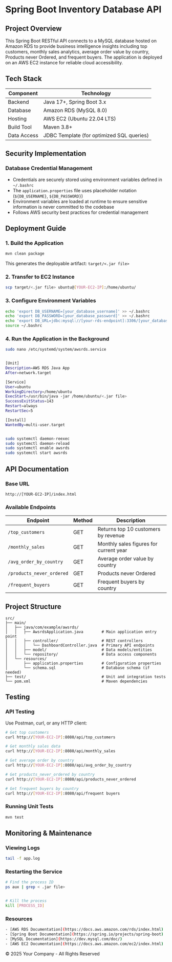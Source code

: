 # Spring Boot Inventory Database API

##  Project Overview
This Spring Boot RESTful API connects to a MySQL database hosted on Amazon RDS to provide business intelligence insights including top customers, monthly sales analytics, average order value by country, Products never Ordered, and frequent buyers. The application is deployed on an AWS EC2 instance for reliable cloud accessibility.

##  Tech Stack

| Component | Technology |
|-----------|------------|
| Backend | Java 17+, Spring Boot 3.x |
| Database | Amazon RDS (MySQL 8.0) |
| Hosting | AWS EC2 (Ubuntu 22.04 LTS) |
| Build Tool | Maven 3.8+ |
| Data Access | JDBC Template (for optimized SQL queries) |

##  Security Implementation

### Database Credential Management
- Credentials are securely stored using environment variables defined in `~/.bashrc`
- The `application.properties` file uses placeholder notation (`${DB_USERNAME}`, `${DB_PASSWORD}`)
- Environment variables are loaded at runtime to ensure sensitive information is never committed to the codebase
- Follows AWS security best practices for credential management

##  Deployment Guide

### 1. Build the Application
```bash
mvn clean package
```
This generates the deployable artifact: `target/<.jar file>`

### 2. Transfer to EC2 Instance
```bash
scp target/<.jar file> ubuntu@[YOUR-EC2-IP]:/home/ubuntu/
```

### 3. Configure Environment Variables
```bash
echo 'export DB_USERNAME=[your_database_username]' >> ~/.bashrc
echo 'export DB_PASSWORD=[your_database_password]' >> ~/.bashrc
echo 'export DB_URL=jdbc:mysql://[your-rds-endpoint]:3306/[your_database]' >> ~/.bashrc
source ~/.bashrc
```

### 4. Run the Application in the Background
```bash
sudo nano /etc/systemd/system/awsrds.service


[Unit]
Description=AWS RDS Java App
After=network.target

[Service]
User=ubuntu
WorkingDirectory=/home/ubuntu
ExecStart=/usr/bin/java -jar /home/ubuntu/<.jar file>
SuccessExitStatus=143
Restart=always
RestartSec=5

[Install]
WantedBy=multi-user.target


sudo systemctl daemon-reexec
sudo systemctl daemon-reload
sudo systemctl enable awsrds
sudo systemctl start awsrds
```

##  API Documentation

### Base URL
```
http://[YOUR-EC2-IP]/index.html
```

### Available Endpoints

| Endpoint | Method | Description |
|----------|--------|-------------|
| `/top_customers` | GET | Returns top 10 customers by revenue 
| `/monthly_sales` | GET | Monthly sales figures for current year
| `/avg_order_by_country` | GET | Average order value by country
| `/products_never_ordered` | GET | Products never Ordered
| `/frequent_buyers` | GET | Frequent buyers by country

##  Project Structure
```
src/
├── main/
│   ├── java/com/example/awsrds/
│   │   ├── AwsrdsApplication.java        # Main application entry point
│   │   ├── controller/                   # REST controllers
│   │   │   └── DashboardController.java  # Primary API endpoints
│   │   ├── model/                        # Data models/entities
│   │   └── repository/                   # Data access components
│   └── resources/
│       ├── application.properties        # Configuration properties
│       └── schema.sql                    # Database schema (if needed)
├── test/                                 # Unit and integration tests
└── pom.xml                               # Maven dependencies
```

##  Testing

### API Testing
Use Postman, curl, or any HTTP client:

```bash
# Get top customers
curl http://[YOUR-EC2-IP]:8080/api/top_customers

# Get monthly sales data
curl http://[YOUR-EC2-IP]:8080/api/monthly_sales

# Get average order by country
curl http://[YOUR-EC2-IP]:8080/api/avg_order_by_country

# Get products_never_ordered by country
curl http://[YOUR-EC2-IP]:8080/api/products_never_ordered

# Get frequent buyers by country
curl http://[YOUR-EC2-IP]:8080/api/frequent buyers
```

### Running Unit Tests
```bash
mvn test
```

##  Monitoring & Maintenance

### Viewing Logs
```bash
tail -f app.log
```

### Restarting the Service
```bash
# Find the process ID
ps aux | grep < .jar file>


# Kill the process
kill [PROCESS_ID]

```
### Resources
```bash
- [AWS RDS Documentation](https://docs.aws.amazon.com/rds/index.html)
- [Spring Boot Documentation](https://spring.io/projects/spring-boot)
- [MySQL Documentation](https://dev.mysql.com/doc/)
- [AWS EC2 Documentation](https://docs.aws.amazon.com/ec2/index.html)
```
© 2025 Your Company - All Rights Reserved
